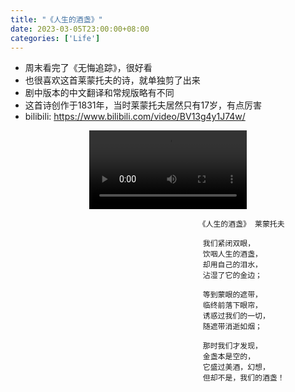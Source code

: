 ```yaml
---
title: "《人生的酒盏》"
date: 2023-03-05T23:00:00+08:00
categories: ['Life']
---
```

- 周末看完了《无悔追踪》，很好看
- 也很喜欢这首莱蒙托夫的诗，就单独剪了出来
- 剧中版本的中文翻译和常规版略有不同
- 这首诗创作于1831年，当时莱蒙托夫居然只有17岁，有点厉害
- bilibili: https://www.bilibili.com/video/BV13g4y1J74w/
<div style="text-align: center;">
  <video controls style="width: 50%;">
    <source src="/post/the-cup-of-life/the-cup-of-life.mp4" type="video/mp4">
    Your browser does not support the video tag.
  </video>
</div>

                                              《人生的酒盏》 莱蒙托夫
                
                                               我们紧闭双眼，
                                               饮咽人生的酒盏，
                                               却用自己的泪水，
                                               沾湿了它的金边；
                
                                               等到蒙眼的遮带，
                                               临终前落下眼帘，
                                               诱惑过我们的一切，
                                               随遮带消逝如烟；
                
                                               那时我们才发现，
                                               金盏本是空的，
                                               它盛过美酒，幻想，
                                               但却不是，我们的酒盏！
